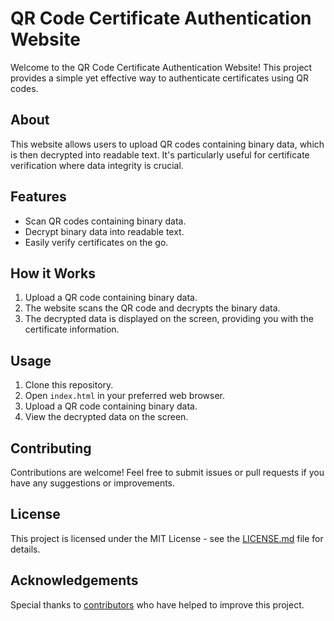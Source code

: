 # QR Code Certificate Authentication Website

Welcome to the QR Code Certificate Authentication Website! This project provides a simple yet effective way to authenticate certificates using QR codes. 

## About

This website allows users to upload QR codes containing binary data, which is then decrypted into readable text. It's particularly useful for certificate verification where data integrity is crucial.

## Features

- Scan QR codes containing binary data.
- Decrypt binary data into readable text.
- Easily verify certificates on the go.

## How it Works

1. Upload a QR code containing binary data.
2. The website scans the QR code and decrypts the binary data.
3. The decrypted data is displayed on the screen, providing you with the certificate information.

## Usage

1. Clone this repository.
2. Open `index.html` in your preferred web browser.
3. Upload a QR code containing binary data.
4. View the decrypted data on the screen.

## Contributing

Contributions are welcome! Feel free to submit issues or pull requests if you have any suggestions or improvements.

## License

This project is licensed under the MIT License - see the [LICENSE.md](LICENSE.md) file for details.

## Acknowledgements

Special thanks to [contributors](https://github.com/your-username/your-repo/contributors) who have helped to improve this project.

